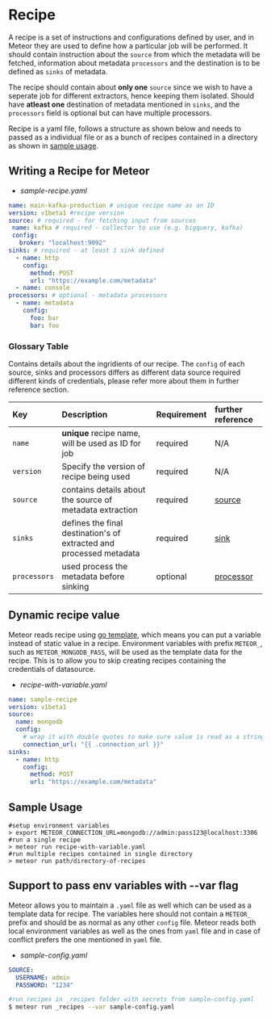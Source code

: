 # Recipe

A recipe is a set of instructions and configurations defined by user, and in Meteor they are used to define how a particular job will be performed. It should contain instruction about the `source` from which the metadata will be fetched, information about metadata `processors` and the destination is to be defined as `sinks` of metadata.

The recipe should contain about **only one** `source` since we wish to have a seperate job for different extractors, hence keeping them isolated. Should have **atleast one** destination of metadata mentioned in `sinks`, and the `processors` field is optional but can have multiple processors.

Recipe is a yaml file, follows a structure as shown below and needs to passed as a individual file or as a bunch of recipes contained in a directory as shown in [sample usage](recipe.md#sample-usage).

## Writing a Recipe for Meteor

* _sample-recipe.yaml_

```yaml
name: main-kafka-production # unique recipe name as an ID
version: v1beta1 #recipe version
source: # required - for fetching input from sources
 name: kafka # required - collector to use (e.g. bigquery, kafka)
 config:
   broker: "localhost:9092"
sinks: # required - at least 1 sink defined
  - name: http
    config:
      method: POST
      url: "https://example.com/metadata"
  - name: console
processors: # optional - metadata processors
  - name: metadata
    config:
      foo: bar
      bar: foo
```

### Glossary Table

Contains details about the ingridients of our recipe. The `config` of each source, sinks and processors differs as different data source required different kinds of credentials, please refer more about them in further reference section.

| Key | Description | Requirement | further reference |
| :--- | :--- | :--- | :--- |
| `name` | **unique** recipe name, will be used as ID for job | required | N/A |
| `version` | Specify the version of recipe being used | required | N/A |
| `source` | contains details about the source of metadata extraction | required | [source](source.md) |
| `sinks` | defines the final destination's of extracted and processed metadata | required | [sink](sink.md) |
| `processors` | used process the metadata before sinking | optional | [processor](processor.md) |

## Dynamic recipe value

Meteor reads recipe using [go template](https://golang.org/pkg/text/template/), which means you can put a variable instead of static value in a recipe.
Environment variables with prefix `METEOR_`, such as `METEOR_MONGODB_PASS`, will be used as the template data for the recipe.
This is to allow you to skip creating recipes containing the credentials of datasource.

* _recipe-with-variable.yaml_

```yaml
name: sample-recipe
version: v1beta1
source:
  name: mongodb
  config:
    # wrap it with double quotes to make sure value is read as a string
    connection_url: "{{ .connection_url }}"
sinks:
  - name: http
    config:
      method: POST
      url: "https://example.com/metadata"
```

## Sample Usage

```text
#setup environment variables
> export METEOR_CONNECTION_URL=mongodb://admin:pass123@localhost:3306
#run a single recipe
> meteor run recipe-with-variable.yaml
#run multiple recipes contained in single directory
> meteor run path/directory-of-recipes
```

## Support to pass env variables with --var flag

Meteor allows you to maintain a `.yaml` file as well which can be used as a template data for recipe.
The variables here should not contain a `METEOR_` prefix and should be as normal as any other `config` file.
Meteor reads both local environment variables as well as the ones from `yaml` file and in case of conflict prefers the one mentioned in `yaml` file.

* _sample-config.yaml_

```yaml
SOURCE:
  USERNAME: admin
  PASSWORD: "1234"
```

```bash
#run recipes in _recipes folder with secrets from sample-config.yaml
$ meteor run _recipes --var sample-config.yaml
```
